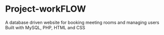 # Project-workFLOW
A database driven website for booking meeting rooms and managing users
Built with MySQL, PHP, HTML and CSS
